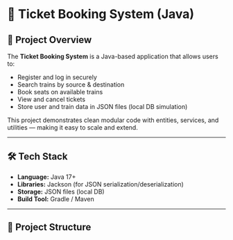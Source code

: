 # 🚆 Ticket Booking System (Java)

## 📌 Project Overview
The **Ticket Booking System** is a Java-based application that allows users to:
- Register and log in securely  
- Search trains by source & destination  
- Book seats on available trains  
- View and cancel tickets  
- Store user and train data in JSON files (local DB simulation)  

This project demonstrates clean modular code with entities, services, and utilities — making it easy to scale and extend.

---

## 🛠️ Tech Stack
- **Language:** Java 17+  
- **Libraries:** Jackson (for JSON serialization/deserialization)  
- **Storage:** JSON files (local DB)  
- **Build Tool:** Gradle / Maven  

---

## 📂 Project Structure
